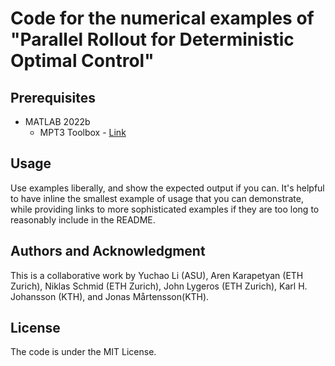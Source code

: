 # Code for the numerical examples of "Parallel Rollout for Deterministic Optimal Control"


## Prerequisites
* MATLAB 2022b
	* MPT3 Toolbox - [Link](https://www.mpt3.org/ "Link") 


## Usage
Use examples liberally, and show the expected output if you can. It's helpful to have inline the smallest example of usage that you can demonstrate, while providing links to more sophisticated examples if they are too long to reasonably include in the README.


## Authors and Acknowledgment
This is a collaborative work by Yuchao Li (ASU), Aren Karapetyan (ETH Zurich), Niklas Schmid (ETH Zurich), John Lygeros (ETH Zurich), Karl H. Johansson (KTH), and Jonas Mårtensson(KTH).

## License
The code is under the MIT License.


